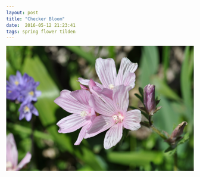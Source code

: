 ```yaml
---
layout: post
title: "Checker Bloom"
date:  2016-05-12 21:23:41
tags: spring flower tilden 
---
```


![Checker Bloom](/images/checker-bloom.png)

<!--more-->


